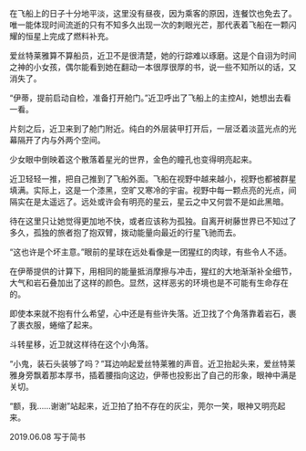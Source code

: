 
在飞船上的日子十分地平淡，这里没有昼夜，因为乘客的原因，连餐饮也免去了。唯一能体现时间流逝的只有不知多久出现一次的刺眼光芒，那代表着飞船在一颗闪耀的恒星上完成了燃料补充。

爱丝特莱雅算不算船员，近卫不是很清楚，她的行踪难以琢磨。这是个自诩为时间之神的小女孩，偶尔能看到她在翻动一本很厚很厚的书，说一些不知所以的话，又消失了。

“伊蒂，提前启动自检，准备打开舱门。”近卫呼出了飞船上的主控AI，她想出去看一看。

片刻之后，近卫来到了舱门附近。纯白的外层装甲打开后，一层泛着淡蓝光点的光幕隔开了内与外两个空间。

少女眼中倒映着这个散落着星光的世界，金色的瞳孔也变得明亮起来。

近卫轻轻一推，把自己推到了飞船外面。飞船在视野中越来越小，视野也都被群星填满。实际上，这是一个漆黑，空旷又寒冷的宇宙。视野中每一颗点亮的光点，间隔实在是太遥远了。远处或许会有明亮的星云，星云之中又何尝不是如此黑暗。

待在这里只让她觉得更加地不快，或者应该称为孤独。自离开树藤世界已不知过了多久，孤独的旅者抱了抱双臂，拨动能量向最近的行星飞驰而去。

“这也许是个坏主意。”眼前的星球在远处看像是一团猩红的肉球，有些令人不适。

在伊蒂提供的计算下，用相同的能量抵消摩擦与冲击，猩红的大地渐渐补全细节，大气和岩石叠加出了这样的颜色。显然，这样恶劣的环境也是不可能有生命存在的。

即使本来就不抱有什么希望，心中还是有些许失落。近卫找了个角落靠着岩石，裹了裹衣服，蜷缩了起来。

斗转星移，近卫就这样待在这个小角落。

“小鬼，装石头装够了吗？”耳边响起爱丝特莱雅的声音。近卫抬起头来，爱丝特莱雅身旁飘着那本厚书，插着腰指向这边，伊蒂也投影出了自己的形象，眼神中满是关切。

“额，我……谢谢”站起来，近卫拍了拍不存在的灰尘，莞尔一笑，眼神又明亮起来。

2019.06.08 写于简书